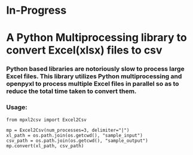 # In-Progress
# A Python Multiprocessing library to convert Excel(xlsx) files to csv
### Python based libraries are notoriously slow to process large Excel files. This library utilizes Python multiprocessing and openpyxl to process multiple Excel files in parallel so as to reduce the total time taken to convert them. 

### Usage:
```
from mpxl2csv import Excel2Csv

mp = Excel2Csv(num_processes=3, delimiter="|")
xl_path = os.path.join(os.getcwd(), "sample_input")
csv_path = os.path.join(os.getcwd(), "sample_output")
mp.convert(xl_path, csv_path) 

```